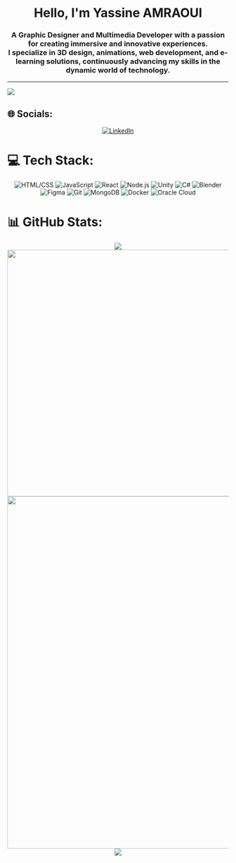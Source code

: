 <h1 align="center">Hello, I'm Yassine AMRAOUI</h1>
<h3 align="center">A Graphic Designer and Multimedia Developer with a passion for creating immersive and innovative experiences. <br> I specialize in 3D design, animations, web development, and e-learning solutions, continuously advancing my skills in the dynamic world of technology.</h3>

---

[![](https://visitcount.itsvg.in/api?id=YassineAmraouiDev&icon=0&color=9)](https://visitcount.itsvg.in)

## 🌐 Socials:

<p align="center">
    <a href="https://linkedin.com/in/yassine-amraoui"><img src="https://img.shields.io/badge/LinkedIn-%230077B5.svg?style=for-the-badge&logo=linkedin&logoColor=white" alt="LinkedIn"></a>
</p>

# 💻 Tech Stack:

<p align="center">
  <img src="https://img.shields.io/badge/HTML-CSS-E34F26?style=for-the-badge&logo=html5&logoColor=white" alt="HTML/CSS">
  <img src="https://img.shields.io/badge/JavaScript-F7DF1E?style=for-the-badge&logo=javascript&logoColor=black" alt="JavaScript">
  <img src="https://img.shields.io/badge/React-61DAFB?style=for-the-badge&logo=react&logoColor=black" alt="React">
  <img src="https://img.shields.io/badge/Node.js-339933?style=for-the-badge&logo=node.js&logoColor=white" alt="Node.js">
  <img src="https://img.shields.io/badge/Unity-000000?style=for-the-badge&logo=unity&logoColor=white" alt="Unity">
  <img src="https://img.shields.io/badge/C%23-239120?style=for-the-badge&logo=c-sharp&logoColor=white" alt="C#">
  <img src="https://img.shields.io/badge/Blender-F5792A?style=for-the-badge&logo=blender&logoColor=white" alt="Blender">
  <img src="https://img.shields.io/badge/Figma-%23F24E1E.svg?style=for-the-badge&logo=figma&logoColor=white" alt="Figma">
  <img src="https://img.shields.io/badge/Git-%23F05033.svg?style=for-the-badge&logo=git&logoColor=white" alt="Git">
  <img src="https://img.shields.io/badge/MongoDB-%234ea94b.svg?style=for-the-badge&logo=mongodb&logoColor=white" alt="MongoDB">
  <img src="https://img.shields.io/badge/Docker-2496ED?style=for-the-badge&logo=docker&logoColor=white" alt="Docker">
  <img src="https://img.shields.io/badge/Oracle%20Cloud%20Infrastructure-F80000?style=for-the-badge&logo=oracle&logoColor=white" alt="Oracle Cloud">
</p>

# 📊 GitHub Stats:

<div align="center">
    <img src="https://github-profile-trophy.vercel.app/?username=YassineAmraouiDev&theme=chalk&column=2&row=2&margin-w=0&margin-h=1"/>
    <img width="560" style="object-fit: stretch;" src="https://streak-stats.demolab.com?user=YassineAmraouiDev&theme=dracula&date_format=M%20j%5B%2C%20Y%5D&mode=weekly"/>
</div>
<div align="center">
    <img width="800" src="https://github-profile-summary-cards.vercel.app/api/cards/profile-details?username=YassineAmraouiDev&theme=dracula">
</div>
<div align="center">
    <img src="https://github-readme-stats.vercel.app/api/top-langs/?username=YassineAmraouiDev&theme=dark&hide_border=false&include_all_commits=true&count_private=true&layout=compact"/>
</div>

